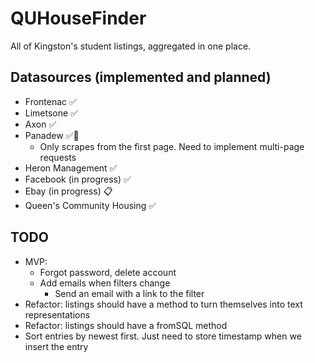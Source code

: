 # QUHouseFinder

All of Kingston's student listings, aggregated in one place.

## Datasources (implemented and planned)

- Frontenac ✅
- Limetsone ✅
- Axon ✅
- Panadew ✅🚧
  - Only scrapes from the first page. Need to implement multi-page requests
- Heron Management ✅
- Facebook (in progress) ✅
- Ebay (in progress) 📋
- Queen's Community Housing ✅

## TODO
- MVP:
  - Forgot password, delete account
  - Add emails when filters change
    - Send an email with a link to the filter
- Refactor: listings should have a method to turn themselves into text representations
- Refactor: listings should have a fromSQL method
- Sort entries by newest first. Just need to store timestamp when we insert the entry